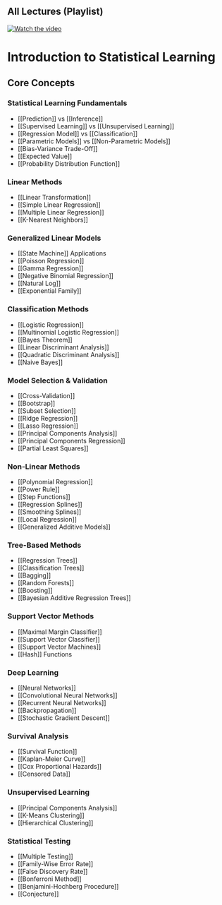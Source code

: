 ## All Lectures (Playlist)

[![Watch the video](https://img.youtube.com/vi/LvySJGj-88U/0.jpg)](https://www.youtube.com/watch?v=LvySJGj-88U&list=PLoROMvodv4rPP6braWoRt5UCXYZ71GZIQ)

# Introduction to Statistical Learning

## Core Concepts

### Statistical Learning Fundamentals
- [[Prediction]] vs [[Inference]]
- [[Supervised Learning]] vs [[Unsupervised Learning]]
- [[Regression Model]] vs [[Classification]]
- [[Parametric Models]] vs [[Non-Parametric Models]]
- [[Bias-Variance Trade-Off]]
- [[Expected Value]]
- [[Probability Distribution Function]]

### Linear Methods
- [[Linear Transformation]]
- [[Simple Linear Regression]]
- [[Multiple Linear Regression]]
- [[K-Nearest Neighbors]]

### Generalized Linear Models
- [[State Machine]] Applications
- [[Poisson Regression]]
- [[Gamma Regression]]
- [[Negative Binomial Regression]]
- [[Natural Log]] 
- [[Exponential Family]]

### Classification Methods
- [[Logistic Regression]]
- [[Multinomial Logistic Regression]]
- [[Bayes Theorem]]
- [[Linear Discriminant Analysis]]
- [[Quadratic Discriminant Analysis]]
- [[Naive Bayes]]

### Model Selection & Validation
- [[Cross-Validation]]
- [[Bootstrap]]
- [[Subset Selection]]
- [[Ridge Regression]]
- [[Lasso Regression]]
- [[Principal Components Analysis]]
- [[Principal Components Regression]]
- [[Partial Least Squares]]

### Non-Linear Methods
- [[Polynomial Regression]]
- [[Power Rule]] 
- [[Step Functions]]
- [[Regression Splines]]
- [[Smoothing Splines]]
- [[Local Regression]]
- [[Generalized Additive Models]]

### Tree-Based Methods
- [[Regression Trees]]
- [[Classification Trees]]
- [[Bagging]]
- [[Random Forests]]
- [[Boosting]]
- [[Bayesian Additive Regression Trees]]

### Support Vector Methods
- [[Maximal Margin Classifier]]
- [[Support Vector Classifier]]
- [[Support Vector Machines]]
- [[Hash]] Functions 

### Deep Learning
- [[Neural Networks]]
- [[Convolutional Neural Networks]]
- [[Recurrent Neural Networks]]
- [[Backpropagation]]
- [[Stochastic Gradient Descent]]

### Survival Analysis
- [[Survival Function]]
- [[Kaplan-Meier Curve]]
- [[Cox Proportional Hazards]]
- [[Censored Data]]

### Unsupervised Learning
- [[Principal Components Analysis]]
- [[K-Means Clustering]]
- [[Hierarchical Clustering]]

### Statistical Testing
- [[Multiple Testing]]
- [[Family-Wise Error Rate]]
- [[False Discovery Rate]]
- [[Bonferroni Method]]
- [[Benjamini-Hochberg Procedure]]
- [[Conjecture]]



